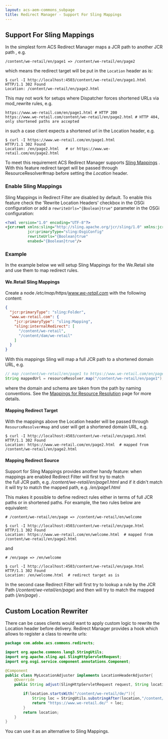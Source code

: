 ```yaml
---
layout: acs-aem-commons_subpage
title: Redirect Manager - Support For Sling Mappings
---
```


## Support For Sling Mappings

In the simplest form ACS Redirect Manager maps a JCR path to another JCR path , e.g. 

```/content/we-retail/en/page1 => /content/we-retail/en/page2```

which means the redirect target will be put in the `Location` header as is:
```shell
$ curl -I http://localhost:4503/content/we-retail/en/page1.html
HTTP/1.1 302 Found
Location: /content/we-retail/en/page2.html
```

This may not work for setups where Dispatcher forces shortened URLs via mod_rewrite rules, e.g.
```shell
https://www.we-retail.com/en/page1.html # HTTP 200
https://www.we-retail.com/content/we-retail/en/page2.html # HTTP 404, only shortened paths are accepted
```
in such a case client expects a shortened url in the Location header, e.g.  
```shell
$ curl -I https://www.we-retail.com/en/page1.html
HTTP/1.1 302 Found
Location: /en/page2.html   # or https://www.we-retail.com/en/page2.html
```

To meet this requirement ACS Redirect Manager supports [Sling Mappings](https://sling.apache.org/documentation/the-sling-engine/mappings-for-resource-resolution.html) 
. With this feature redirect target will be passed through ResourceResolver#map before setting the _Location_ header.

### Enable Sling Mappings 
Sling Mappings in Redirect Filter are disabled by default. To enable this feature check the 'Rewrite Location Headers' checkbox in the OSGi configuration 
or add a `rewriteUrls="{Boolean}true"` parameter in the OSGi configuration:
```xml
<?xml version="1.0" encoding="UTF-8"?>
<jcr:root xmlns:sling="http://sling.apache.org/jcr/sling/1.0" xmlns:jcr="http://www.jcp.org/jcr/1.0"
          jcr:primaryType="sling:OsgiConfig"
          rewriteUrls="{Boolean}true"
          enabed="{Boolean}true"/>
```

### Example

In the example below we will setup Sling Mappings for the We.Retail site and use them to map redirect rules. 

#### We.Retail Sling Mappings
Create a node _/etc/map/https/www.we-retail.com_ with the following content:

```json
{
  "jcr:primaryType": "sling:Folder",
  "www.we-retail.com": {
    "jcr:primaryType": "sling:Mapping",
    "sling:internalRedirect": [
      "/content/we-retail",
      "/content/dam/we-retail"
    ]
  }
}
```
With this mappings Sling will map a full JCR path to a shortened domain URL, e.g. 
```java
// map /content/we-retail/en/page1 to https://www.we-retail.com/en/page1
String mappedUrl = resourceResolver.map("/content/we-retail/en/page1"); // returns https://www.we-retail.com/en/page1
```
where the domain and schema are taken from the path by naming conventions. See the [Mappings for Resource Resolution](https://sling.apache.org/documentation/the-sling-engine/mappings-for-resource-resolution.html) page for more details.
 
#### Mapping Redirect Target
With the mappings above the Location header will be passed through `ResourceResolver#map` and user will get a shortened domain URL, e.g.

```shell
$ curl -I http://localhost:4503/content/we-retail/en/page1.html
HTTP/1.1 302 Found
Location: https://www.we-retail.com/en/page2.html  # mapped from /content/we-retail/en/page2.html
```

#### Mapping Redirect Source
Support for Sling Mappings provides another handy feature: when mappings are enabled Redirect Filter will first try to match  
the full JCR path, e.g. _/content/we-retail/en/page1.html_ and if it didn't match it will try to match the mapped path, e.g. _/en/page1.html_

This makes it possible to define redirect rules either in terms of full JCR paths or in shortened paths. For example, the two rules below are equivalent:

```shell
# /content/we-retail/en/page => /content/we-retail/en/welcome

$ curl -I http://localhost:4503/content/we-retail/en/page.html
HTTP/1.1 302 Found
Location: https://www.we-retail.com/en/welcome.html  # mapped from /content/we-retail/en/page2.html

```
and
```shell
# /en/page => /en/welcome

$ curl -I http://localhost:4503/content/we-retail/en/page.html
HTTP/1.1 302 Found
Location: /en/welcome.html  # redirect target as is

```

In the second case Redirect Filter will first try to lookup a rule by the JCR Path (_/content/we-retail/en/page_) 
and then will try to match the mapped path (_/en/page_) . 

## Custom Location Rewriter

There can be cases clients would want to apply custom logic to rewrite the Location header before delivery.
Redirect Manager provides a hook which allows to register a class to rewrite urls:

```java
package com.adobe.acs.commons.redirects;

import org.apache.commons.lang3.StringUtils;
import org.apache.sling.api.SlingHttpServletRequest;
import org.osgi.service.component.annotations.Component;

@Component
public class MyLocationAdjuster implements LocationHeaderAdjuster{
    @Override
    public String adjust(SlingHttpServletRequest request, String location) {

        if(location.startsWith("/content/we-retail/de/")){
            String loc = StringUtils.substringAfter(location,"/content/we-retail/de/");
            return "https://www.we-retail.de/" + loc;
        }
        return location;
    }
}
```

You can use it as an alternative to Sling Mappings.

